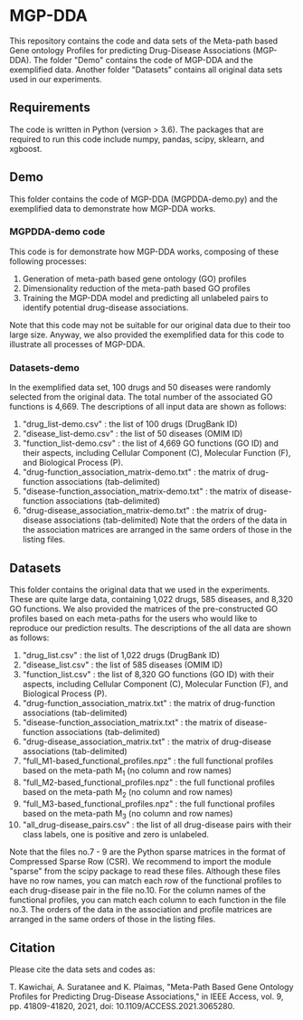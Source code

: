 # MGP-DDA

This repository contains the code and data sets of the Meta-path based Gene ontology Profiles for predicting Drug-Disease Associations (MGP-DDA). The folder "Demo" contains the code of MGP-DDA and the exemplified data. Another folder "Datasets" contains all original data sets used in our experiments.

## Requirements
The code is written in Python (version > 3.6). The packages that are required to run this code include numpy, pandas, scipy, sklearn, and xgboost.

## Demo
This folder contains the code of MGP-DDA (MGPDDA-demo.py) and the exemplified data to demonstrate how MGP-DDA works.
### MGPDDA-demo code
This code is for demonstrate how MGP-DDA works, composing of these following processes:
1) Generation of meta-path based gene ontology (GO) profiles 
2) Dimensionality reduction of the meta-path based GO profiles
3) Training the MGP-DDA model and predicting all unlabeled pairs to identify potential drug-disease associations. 

Note that this code may not be suitable for our original data due to their too large size. Anyway, we also provided the exemplified data for this code to illustrate all processes of MGP-DDA.

### Datasets-demo
In the exemplified data set, 100 drugs and 50 diseases were randomly selected from the original data. The total number of the associated GO functions is 4,669. The descriptions of all input data are shown as follows:
1) "drug_list-demo.csv" : the list of 100 drugs (DrugBank ID)
2) "disease_list-demo.csv" : the list of 50 diseases (OMIM ID)
3) "function_list-demo.csv" : the list of 4,669 GO functions (GO ID) and their aspects, including Cellular Component (C), Molecular Function (F), and Biological Process (P).
4) "drug-function_association_matrix-demo.txt" : the matrix of drug-function associations (tab-delimited)
5) "disease-function_association_matrix-demo.txt" : the matrix of disease-function associations (tab-delimited)
6) "drug-disease_association_matrix-demo.txt" : the matrix of drug-disease associations (tab-delimited)
Note that the orders of the data in the association matrices are arranged in the same orders of those in the listing files.

## Datasets
This folder contains the original data that we used in the experiments. These are quite large data, containing 1,022 drugs, 585 diseases, and 8,320 GO functions. We also provided the matrices of the pre-constructed GO profiles based on each meta-paths for the users who would like to reproduce our prediction results. The descriptions of the all data are shown as follows:
1) "drug_list.csv" : the list of 1,022 drugs (DrugBank ID)
2) "disease_list.csv" : the list of 585 diseases (OMIM ID)
3) "function_list.csv" : the list of 8,320 GO functions (GO ID) with their aspects, including Cellular Component (C), Molecular Function (F), and Biological Process (P).
4) "drug-function_association_matrix.txt" : the matrix of drug-function associations (tab-delimited)
5) "disease-function_association_matrix.txt" : the matrix of disease-function associations (tab-delimited)
6) "drug-disease_association_matrix.txt" : the matrix of drug-disease associations (tab-delimited)
7) "full_M1-based_functional_profiles.npz" : the full functional profiles based on the meta-path M<sub>1</sub> (no column and row names)
8) "full_M2-based_functional_profiles.npz" : the full functional profiles based on the meta-path M<sub>2</sub> (no column and row names)
9) "full_M3-based_functional_profiles.npz" : the full functional profiles based on the meta-path M<sub>3</sub> (no column and row names)
10) "all_drug-disease_pairs.csv" : the list of all drug-disease pairs with their class labels, one is positive and zero is unlabeled.

Note that the files no.7 - 9 are the Python sparse matrices in the format of Compressed Sparse Row (CSR). We recommend to import the module "sparse" from the scipy package to read these files. Although these files have no row names, you can match each row of the functional profiles to each drug-disease pair in the file no.10. For the column names of the functional profiles, you can match each column to each function in the file no.3. The orders of the data in the association and profile matrices are arranged in the same orders of those in the listing files.

## Citation
Please cite the data sets and codes as:

T. Kawichai, A. Suratanee and K. Plaimas, "Meta-Path Based Gene Ontology Profiles for Predicting Drug-Disease Associations," in IEEE Access, vol. 9, pp. 41809-41820, 2021, doi: 10.1109/ACCESS.2021.3065280.
